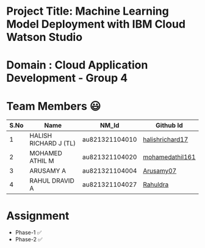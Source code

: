 # Project Title: Machine Learning Model Deployment with IBM  Cloud Watson Studio 
# Domain : Cloud Application Development - Group 4 

# Team Members :smiley:
| S.No | Name                | NM_Id | Github Id |
|---|-----------------|-----------------|-----------------|
| 1  | HALISH RICHARD J (TL)   | au821321104010   | <a href="https://github.com/halishrichard17">halishrichard17</a>   |
| 2 |       MOHAMED ATHIL M     | au821321104020  |   <a href="https://github.com/mohamedathil161">mohamedathil161</a>  |
| 3 |    ARUSAMY A           | au821321104004 | <a href="https://github.com/Arusamy07">Arusamy07</a>  |
| 4 | RAHUL  DRAVID A     | au821321104027  |<a href="https://github.com/Rahuldra">Rahuldra</a>  |




# Assignment
- Phase-1 ✅
- Phase-2 ✅


